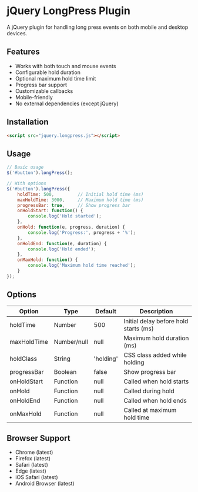 # jQuery LongPress Plugin

A jQuery plugin for handling long press events on both mobile and desktop devices.

## Features

- Works with both touch and mouse events
- Configurable hold duration
- Optional maximum hold time limit
- Progress bar support
- Customizable callbacks
- Mobile-friendly
- No external dependencies (except jQuery)

## Installation

```html
<script src="jquery.longpress.js"></script>
```

## Usage

```javascript
// Basic usage
$('#button').longPress();

// With options
$('#button').longPress({
    holdTime: 500,         // Initial hold time (ms)
    maxHoldTime: 3000,     // Maximum hold time (ms)
    progressBar: true,     // Show progress bar
    onHoldStart: function() {
        console.log('Hold started');
    },
    onHold: function(e, progress, duration) {
        console.log('Progress:', progress + '%');
    },
    onHoldEnd: function(e, duration) {
        console.log('Hold ended');
    },
    onMaxHold: function() {
        console.log('Maximum hold time reached');
    }
});
```

## Options

| Option | Type | Default | Description |
|--------|------|---------|-------------|
| holdTime | Number | 500 | Initial delay before hold starts (ms) |
| maxHoldTime | Number/null | null | Maximum hold duration (ms) |
| holdClass | String | 'holding' | CSS class added while holding |
| progressBar | Boolean | false | Show progress bar |
| onHoldStart | Function | null | Called when hold starts |
| onHold | Function | null | Called during hold |
| onHoldEnd | Function | null | Called when hold ends |
| onMaxHold | Function | null | Called at maximum hold time |

## Browser Support
 - Chrome (latest)
 - Firefox (latest)
 - Safari (latest)
 - Edge (latest)
 - iOS Safari (latest)
 - Android Browser (latest)
